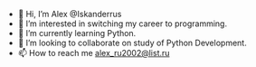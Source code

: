 - 👋 Hi, I’m Alex @Iskanderrus
- 👀 I’m interested in switching my career to programming. 
- 🌱 I’m currently learning Python.
- 💞️ I’m looking to collaborate on study of Python Development.  
- 📫 How to reach me alex_ru2002@list.ru

<!---
Iskanderrus/Iskanderrus is a ✨ special ✨ repository because its `README.md` (this file) appears on your GitHub profile.
You can click the Preview link to take a look at your changes.
--->
